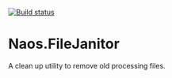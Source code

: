 [![Build status](https://ci.appveyor.com/api/projects/status/github/NaosFramework/Naos.FileJanitor?branch=master&svg=true)](https://ci.appveyor.com/project/NaosLLC/naos-filejanitor)

Naos.FileJanitor
================
A clean up utility to remove old processing files.